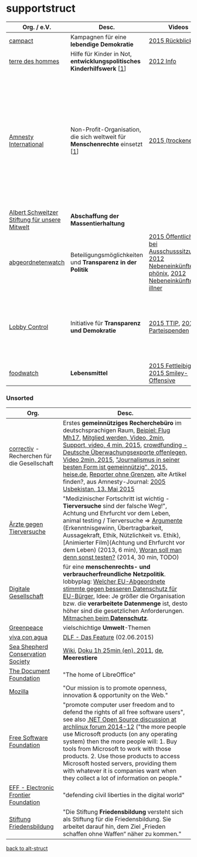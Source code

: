 supportstruct
=============

| Org. / e.V. | Desc. | Videos | More |
| ----------- | ----- | ------ | ---- |
| [campact](https://www.campact.de/) | Kampagnen für eine **lebendige Demokratie** | [2015 Rückblick](https://www.youtube.com/watch?v=v72aRzryfe8) | Petitionsplattform [weact](https://weact.campact.de/) |
| [terre des hommes](http://www.tdh.de) | Hilfe für Kinder in Not, **entwicklungspolitisches Kinderhilfswerk** [[1](https://de.wikipedia.org/wiki/Terre_des_hommes)] | [2012 Info](https://www.youtube.com/watch?v=YNf9vPVH7QU) | [wir über uns](http://www.tdh.de/wir-ueber-uns.html), [was wir tun](http://www.tdh.de/was-wir-tun.html) |
| [Amnesty International](https://www.amnesty.de/) |  Non-Profit-Organisation, die sich weltweit für **Menschenrechte** einsetzt [[1](https://de.wikipedia.org/wiki/Amnesty_International)] | [2015 (trockene) Info](https://www.youtube.com/user/AmnestyDeutschland) | [Journal](https://www.amnesty.de/journal), [Urgent Actions](http://www.amnesty.de/urgent-actions-0), [Folter](https://www.stopfolter.de/), [Privatsphäre](http://action.amnesty.de/l/ger/p/dia/action3/common/public/?action_KEY=9945), Flüchtlinge über das Mittelmeer, [Buch über das illegale Geschäft der Immigration](http://www.kunstmann.de/titel-0-0/bekenntnisse_eines_menschenhaendlers-1105/) (2015 EU-Idee: Flüchtlingsboote zerstören, macht Reise nur teurer und gefährlicher), Neues Anti-NGO-Gesetz in Russl. vom Mai 2015 |
| [Albert Schweitzer Stiftung für unsere Mitwelt](https://albert-schweitzer-stiftung.de/) | **Abschaffung der Massentierhaltung** |  | [Jahresrückblicke](http://albert-schweitzer-stiftung.de/kampagnen/erfolge) |
| [abgeordnetenwatch](http://www.abgeordnetenwatch.de/) | Beteiligungsmöglichkeiten und **Transparenz in der Politik** | [2015 Öffentlichkeit bei Ausschusssitzungen](https://www.youtube.com/watch?v=YT3-SHvufXs), [2012 Nebeneinkünfte, phönix](https://www.youtube.com/watch?v=iEfWWy0VG3I), [2012 Nebeneinkünfte, illner](https://www.youtube.com/watch?v=RJiF50CywQ8) |  |
| [Lobby Control](https://www.lobbycontrol.de) | Initiative für **Transparenz und Demokratie** | [2015 TTIP](https://www.youtube.com/watch?v=iM-HqL4oSVc), [2013 Parteispenden](https://www.youtube.com/watch?v=IuHDoOTAAxQ) | [über uns](https://www.lobbycontrol.de/initiative/), Reiseführer [LobbyPlanet Berlin](https://www.lobbycontrol.de/lobbyplanet-berlin-reisefuhrer-durch-den-lobbydschungel/), [Lobbypedia](https://lobbypedia.de), [gegen Meinungsmache in Schulen](http://www.verbraucherbildung.de/verbraucherwissen/politik-muss-endlich-werbung-und-meinungsmache-schulen-angehen) (2015) |
| [foodwatch](https://www.foodwatch.org) | **Lebensmittel** | [2015 Fettleibigkeit](https://www.youtube.com/watch?v=m5voj9u8LII), [2015 Smiley-Offensive](https://www.youtube.com/watch?v=MjiwBBDn258)


### Unsorted

| Org. | Desc. |
| ---- | ----- |
| [correctiv](https://correctiv.org/) - Recherchen für die Gesellschaft | Erstes **gemeinnütziges Recherchebüro** im deutschsprachigen Raum, [Beipiel: Flug Mh17](https://mh17.correctiv.org/), [Mitglied werden, Video, 2min](https://correctiv.org/mitglied-werden/), [Support, video, 4 min, 2015](https://vimeo.com/130321131), [crowdfunding - Deutsche Überwachungsexporte offenlegen, Video 2min, 2015](https://crowdfunding.correctiv.org/deutscheueberwachungsexporte), ["Journalismus in seiner besten Form ist gemeinnützig", 2015, heise.de](http://www.heise.de/newsticker/meldung/Media-Bias-Guter-Journalismus-ist-gemeinnuetzig-2718412.html), [Reporter ohne Grenzen](https://www.reporter-ohne-grenzen.de/), alte Artikel finden?, aus Amnesty-Journal: [2005 Usbekistan, 13. Mai 2015](https://correctiv.org/recherchen/stories/2015/05/13/10-jahre-massaker-von-andischan/) |
| [Ärzte gegen Tierversuche](http://aerzte-gegen-tierversuche.de/de) | "Medizinischer Fortschritt ist wichtig - **Tierversuche** sind der falsche Weg!", Achtung und Ehrfurcht vor dem Leben, animal testing / Tierversuche => [Argumente](https://de.wikipedia.org/wiki/Tierversuch#Argumente_gegen_Tierversuche) (Erkenntnisgewinn, Übertragbarkeit, Aussagekraft, Ethik, Nützlichkeit vs. Ethik), [Animierter Film](Achtung und Ehrfurcht vor dem Leben) (2013, 6 min), [Woran soll man denn sonst testen?](https://www.youtube.com/watch?v=m_a92xvL5is) (2014, 30 min, TODO) |
| [Digitale Gesellschaft](https://digitalegesellschaft.de/) | für eine **menschenrechts- und verbraucherfreundliche Netzpolitik**. lobbyplag: [Welcher EU-Abgeordnete stimmte gegen besseren Datenschutz für EU-Bürger](http://lobbyplag.eu/governments), Idee: Je größer die Organisation bzw. die **verarbeitete Datenmenge** ist, desto höher sind die gesetzlichen Anforderungen. [Mitmachen beim **Datenschutz**](https://digitalegesellschaft.de/mitmachen/datenschutzkampagne/). |
| [Greenpeace](http://www.greenpeace.de/) | vielschichtige **Umwelt**-Themen |
| [viva con agua](https://www.vivaconagua.org/) | [DLF - Das Feature](http://www.deutschlandfunk.de/hilfsorganisation-viva-con-agua-eine-initiative-aus-st-pauli.1247.de.html?dram:article_id=311227) (02.06.2015) |
| [Sea Shepherd Conservation Society](http://www.seashepherd.org/) | [Wiki](https://de.wikipedia.org/wiki/Sea_Shepherd_Conservation_Society), [Doku 1h 25min (en), 2011](https://www.youtube.com/watch?v=KOSo_LHZeTw), [de](https://www.youtube.com/watch?v=Sh7ZtggGQeM), **Meerestiere** |
| [The Document Foundation](https://www.documentfoundation.org/) | "The home of LibreOffice" |
| [Mozilla](https://www.mozilla.org/) | "Our mission is to promote openness, innovation & opportunity on the Web." |
| [Free Software Foundation](https://www.fsf.org/) | "promote computer user freedom and to defend the rights of all free software users", see also [.NET Open Source discussion at archlinux forum 2014-12](https://bbs.archlinux.org/viewtopic.php?id=189811) ("the more people use Microsoft products (on any operating system) then the more people will: 1. Buy tools from Microsoft to work with those products. 2. Use those products to access Microsoft hosted servers, providing them with whatever it is companies want when they collect a lot of information on people." |
| [EFF - Electronic Frontier Foundation](https://www.eff.org/) | "defending civil liberties in the digital world" |
| [Stiftung Friedensbildung](http://www.friedensbildung.org/stiftungszweck/) | "Die Stiftung **Friedensbildung** versteht sich als Stiftung für die Friedensbildung. Sie arbeitet darauf hin, dem Ziel „Frieden schaffen ohne Waffen“ näher zu kommen." |

[back to alt-struct](index.md)
